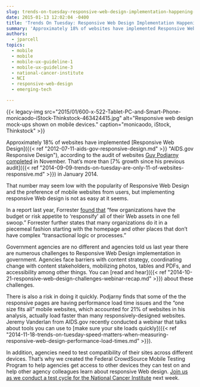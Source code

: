 ```yaml
---
slug: trends-on-tuesday-responsive-web-design-implementation-happening-piecemeal
date: 2015-01-13 12:02:04 -0400
title: 'Trends On Tuesday: Responsive Web Design Implementation Happening Piecemeal'
summary: 'Approximately 18% of websites have implemented Responsive Web Design, according to the audit of websites Guy Podjarny completed in November. That&#8217;s more than 7% growth since his previous audit in January 2014. That number may seem low with the popularity of Responsive Web Design and the preference of mobile websites from users, but implementing responsive Web'
authors:
  - jparcell
topics:
  - mobile
  - mobile
  - mobile-ux-guideline-1
  - mobile-ux-guideline-3
  - national-cancer-institute
  - NCI
  - responsive-web-design
  - emerging-tech

---
```


{{< legacy-img src="2015/01/600-x-522-Tablet-PC-and-Smart-Phone-monicaodo-iStock-Thinkstock-463424415.jpg" alt="Responsive web design mock-ups shown on mobile devices." caption="monicaodo, iStock, Thinkstock" >}}

Approximately 18% of websites have implemented [Responsive Web Design]({{< ref "2012-07-11-aids-gov-responsive-design.md" >}} "AIDS.gov Responsive Design"), according to the audit of websites [Guy Podjarny completed](http://www.guypo.com/rwd-2014/) in November. That&#8217;s more than [7% growth since his previous audit]({{< ref "2014-09-09-trends-on-tuesday-are-only-11-of-websites-responsive.md" >}}) in January 2014.

That number may seem low with the popularity of Responsive Web Design and the preference of mobile websites from users, but implementing responsive Web design is not as easy at it seems.

In a report last year, Forrester [found that](http://www.mobilemarketingwatch.com/forrester-marketers-should-embrace-responsive-web-design-45797/) &#8220;few organizations have the budget or risk appetite to ‘responsify’ all of their Web assets in one fell swoop.&#8221; Forrester further states that many organizations do it in a piecemeal fashion starting with the homepage and other places that don&#8217;t have complex &#8220;transactional logic or processes.&#8221;

Government agencies are no different and agencies told us last year there are numerous challenges to Responsive Web Design implementation in government. Agencies face barriers with content strategy, coordinating change with content stakeholders, mobilizing photos, tables and PDFs, and accessibility among other things. You can [read and hear]({{< ref "2014-10-21-responsive-web-design-challenges-webinar-recap.md" >}}) about these challenges.

There is also a risk in doing it quickly. Podjarny finds that some of the the responsive pages are having performance load time issues and the &#8220;one size fits all&#8221; mobile websites, which accounted for 21% of websites in his analysis, actually load faster than many responsively-designed websites. Jeremy Vanderlan from AIDS.gov recently conducted a webinar that talks about tools you can use to [make sure your site loads quickly]({{< ref "2014-11-18-trends-on-tuesday-speed-matters-when-measuring-responsive-web-design-performance-load-times.md" >}}).

In addition, agencies need to test compatibility of their sites across different devices. That&#8217;s why we created the Federal CrowdSource Mobile Testing Program to help agencies get access to other devices they can test on and help other agency colleagues learn about responsive Web design. [Join us as we conduct a test cycle for the National Cancer Institute](https://midas.18f.us/tasks/21) next week.

